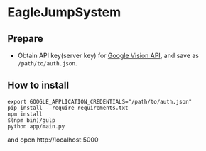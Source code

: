 # EagleJumpSystem
## Prepare

 * Obtain API key(server key) for [Google Vision API](https://cloud.google.com/vision/), and save as `/path/to/auth.json`.

## How to install

```
export GOOGLE_APPLICATION_CREDENTIALS="/path/to/auth.json"
pip install --require requirements.txt
npm install
$(npm bin)/gulp
python app/main.py
```

and open http://localhost:5000

